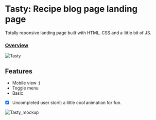 # Tasty: Recipe blog page landing page
Totally reponsive landing page built with HTML, CSS and a little bit of JS.

<h3><a href="https://tasty-landing.netlify.app/">Overview</a></h3>


![Tasty](https://user-images.githubusercontent.com/106688074/171770721-fb7bad8e-90f4-4172-abfe-c36a94f0d584.png)

## Features
- Mobile view :)
- Toggle menu
- Basic
- [x] Uncompleted user storit: a little cool animation for fun.

![Tasty_mockup](https://user-images.githubusercontent.com/106688074/171770796-da9b8996-91cc-494e-bb03-70377d7a80a1.png)
